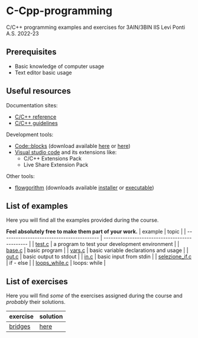 # C-Cpp-programming
C/C++ programming examples and exercises for 3AIN/3BIN IIS Levi Ponti A.S. 2022-23
## Prerequisites
* Basic knowledge of computer usage
* Text editor basic usage
## Useful resources
Documentation sites:
* [C/C++ reference](https://en.cppreference.com/w/)
* [C/C++ guidelines](https://isocpp.github.io/CppCoreGuidelines/CppCoreGuidelines)

Development tools:
* [Code::blocks](https://www.codeblocks.org/) (download available [here](https://www.fosshub.com/Code-Blocks.html?dwl=codeblocks-20.03mingw-nosetup.exe) or [here](http://sourceforge.net/projects/codeblocks/files/Binaries/20.03/Windows/codeblocks-20.03mingw-setup.exe))
* [Visual studio code](https://code.visualstudio.com/) and its extensions like:
  + C/C++ Extensions Pack
  + Live Share Extension Pack

Other tools:
* [flowgorithm](http://www.flowgorithm.org/) (downloads available [installer](http://www.flowgorithm.org/download/files/Flowgorithm-Setup.zip) or [executable](http://www.flowgorithm.org/download/files/Flowgorithm-exe-only.zip))

## List of examples
Here you will find all the examples provided during the course.

**Feel absolutely free to make them part of your work.**
| example                                   | topic                                          |
| ----------------------------------------- | ---------------------------------------------- |
| [test.c](examples/test.c)                 | a program to test your development environment |
| [base.c](examples/base.c)                 | basic program                                  |
| [vars.c](examples/vars.c)                 | basic variable declarations and usage          |
| [out.c](examples/out.c)                   | basic output to stdout                         |
| [in.c](examples/in.c)                     | basic input from stdin                         |
| [selezione_if.c](examples/selezione_if.c) | if - else                                      |
| [loops_while.c](examples/loops_while.c)   | loops: while                                   |

## List of exercises
Here you will find *some* of the exercises assigned during the course and *probably* their solutions.

| exercise                        | solution                    |
| ------------------------------- | --------------------------- |
| [bridges](exercises/bridges.md) | [here](solutions/bridges.c) |
